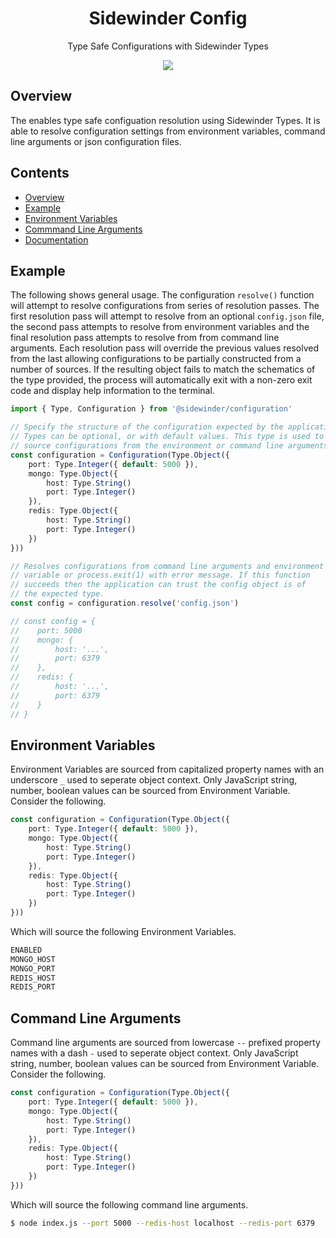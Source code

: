 <div align='center'>

<h1>Sidewinder Config</h1>

<p>Type Safe Configurations with Sidewinder Types</p>

[<img src="https://img.shields.io/npm/v/@sidewinder/config?label=%40sidewinder%2Fconfig">](https://www.npmjs.com/package/@sidewinder/config)

</div>

## Overview

The enables type safe configuation resolution using Sidewinder Types. It is able to resolve configuration settings from environment variables, command line arguments or json configuration files.

## Contents

- [Overview](#Overview)
- [Example](#Example)
- [Environment Variables](#EnvironmentVariables)
- [Commmand Line Arguments](#CommandLineArguments)
- [Documentation](#Documentation)

## Example

The following shows general usage. The configuration `resolve()` function will attempt to resolve configurations from series of resolution passes. The first resolution pass will attempt to resolve from an optional `config.json` file, the second pass attempts to resolve from environment variables and the final resolution pass attempts to resolve from from command line arguments. Each resolution pass will override the previous values resolved from the last allowing configurations to be partially constructed from a number of sources. If the resulting object fails to match the schematics of the type provided, the process will automatically exit with a non-zero exit code and display help information to the terminal.

```typescript
import { Type, Configuration } from '@sidewinder/configuration'

// Specify the structure of the configuration expected by the application.
// Types can be optional, or with default values. This type is used to
// source configurations from the environment or command line arguments.
const configuration = Configuration(Type.Object({
    port: Type.Integer({ default: 5000 }),
    mongo: Type.Object({
        host: Type.String()
        port: Type.Integer()
    }),
    redis: Type.Object({
        host: Type.String()
        port: Type.Integer()
    })
}))

// Resolves configurations from command line arguments and environment 
// variable or process.exit(1) with error message. If this function 
// succeeds then the application can trust the config object is of 
// the expected type.
const config = configuration.resolve('config.json')

// const config = {
//    port: 5000
//    mongo: {
//        host: '...',
//        port: 6379
//    },
//    redis: {
//        host: '...',
//        port: 6379
//    }
// }
```

## Environment Variables

Environment Variables are sourced from capitalized property names with an underscore `_` used to seperate object context. Only JavaScript string, number, boolean values can be sourced from Environment Variable. Consider the following.

```typescript
const configuration = Configuration(Type.Object({
    port: Type.Integer({ default: 5000 }),
    mongo: Type.Object({
        host: Type.String()
        port: Type.Integer()
    }),
    redis: Type.Object({
        host: Type.String()
        port: Type.Integer()
    })
}))

```
Which will source the following Environment Variables.
```bash
ENABLED
MONGO_HOST
MONGO_PORT
REDIS_HOST
REDIS_PORT
```

## Command Line Arguments

Command line arguments are sourced from lowercase `--` prefixed property names with a dash `-` used to seperate object context. Only JavaScript string, number, boolean values can be sourced from Environment Variable. Consider the following.

```typescript
const configuration = Configuration(Type.Object({
    port: Type.Integer({ default: 5000 }),
    mongo: Type.Object({
        host: Type.String()
        port: Type.Integer()
    }),
    redis: Type.Object({
        host: Type.String()
        port: Type.Integer()
    })
}))

```

Which will source the following command line arguments.

```bash
$ node index.js --port 5000 --redis-host localhost --redis-port 6379 
```